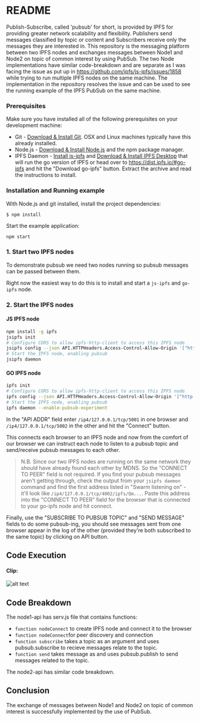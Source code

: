 # README
Publish-Subscribe, called 'pubsub' for short, is provided by IPFS for providing greater network scalability and flexibility. Publishers send messages classified by topic or content and Subscribers receive only the messages they are interested in. This repository is the messaging platform between two IPFS nodes and exchanges messages between Node1 and Node2 on topic of common interest by using PubSub. The two Node implementations have similar code-breakdown and are separate as I was facing the issue as put up in https://github.com/ipfs/js-ipfs/issues/1858 while trying to run multiple IPFS nodes on the same machine. The implementation in the repository resolves the issue and can be used to see the running example of the IPFS PubSub on the same machine.


### Prerequisites

Make sure you have installed all of the following prerequisites on your development machine:

- Git - [Download & Install Git](https://git-scm.com/downloads). OSX and Linux machines typically have this already installed.
- Node.js - [Download & Install Node.js](https://nodejs.org/en/download/) and the npm package manager.
- IPFS Daemon - [Install js-ipfs](https://github.com/ipfs/js-ipfs) and [Download & Install IPFS Desktop](https://docs.ipfs.io/install/ipfs-desktop/) that will run the go version of IPFS or head over to https://dist.ipfs.io/#go-ipfs and hit the "Download go-ipfs" button. Extract the archive and read the instructions to install.

### Installation and Running example

With Node.js and git installed, install the project dependencies:

```console
$ npm install
```

Start the example application:

```sh
npm start
```

### 1. Start two IPFS nodes

To demonstrate pubsub we need two nodes running so pubsub messages can be passed between them.

Right now the easiest way to do this is to install and start a `js-ipfs` and `go-ipfs` node. 

### 2. Start the IPFS nodes

#### JS IPFS node

```sh
npm install -g ipfs
jsipfs init
# Configure CORS to allow ipfs-http-client to access this IPFS node
jsipfs config --json API.HTTPHeaders.Access-Control-Allow-Origin '["http://127.0.0.1:8888"]'
# Start the IPFS node, enabling pubsub
jsipfs daemon
```

#### GO IPFS node

```sh
ipfs init
# Configure CORS to allow ipfs-http-client to access this IPFS node
ipfs config --json API.HTTPHeaders.Access-Control-Allow-Origin '["http://127.0.0.1:8888"]'
# Start the IPFS node, enabling pubsub
ipfs daemon --enable-pubsub-experiment
```

In the "API ADDR" field enter `/ip4/127.0.0.1/tcp/5001` in one browser and `/ip4/127.0.0.1/tcp/5002` in the other and hit the "Connect" button.

This connects each browser to an IPFS node and now from the comfort of our browser we can instruct each node to listen to a pubsub topic and send/receive pubsub messages to each other.

> N.B. Since our two IPFS nodes are running on the same network they should have already found each other by MDNS. So the "CONNECT TO PEER" field is not required. If you find your pubsub messages aren't getting through, check the output from your `jsipfs daemon` command and find the first address listed in "Swarm listening on" - it'll look like `/ip4/127.0.0.1/tcp/4002/ipfs/Qm...`. Paste this address into the "CONNECT TO PEER" field for the browser that is connected to your go-ipfs node and hit connect.

Finally, use the "SUBSCRIBE TO PUBSUB TOPIC" and "SEND MESSAGE" fields to do some pubsub-ing, you should see messages sent from one browser appear in the log of the other (provided they're both subscribed to the same topic) by clicking on API button.


## Code Execution
#### Clip:
![alt text](https://github.com/IshitaSrivast/ipfspubsubApp/blob/main/files/tutorial.gif)

## Code Breakdown
The node1-api has serv.js file that contains functions:
- `function nodeConnect` to create IPFS node and connect it to the browser
- `function nodeConnect`for peer discovery and connection
- `function subscribe` takes a topic as an argument and uses pubsub.subscribe to recieve messages relate to the topic.
- `function send` takes message as and uses pubsub.publish to send messages related to the topic.


The node2-api has similar code breakdown.


## Conclusion
The exchange of messages between Node1 and Node2 on topic of common interest is successfully implemented by the use of PubSub.
